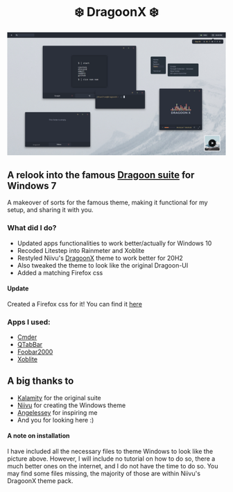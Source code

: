 <h1 align="center">❄️ DragoonX ❄️</h1>

![img](https://raw.githubusercontent.com/Blu3Jive001/DragoonX/master/preview.png)

## A relook into the famous [Dragoon suite](https://www.deviantart.com/kalam1ty-ac/art/Dragoon-II-Unofficial-Release-686446226) for Windows 7

A makeover of sorts for the famous theme, making it functional for my setup, and sharing it with you. 

### What did I do?

+ Updated apps functionalities to work better/actually for Windows 10
+ Recoded Litestep into Rainmeter and Xoblite
+ Restyled Niivu's [DragoonX](https://www.deviantart.com/niivu/art/Dragoon-X-687204548) theme to work better for 20H2
+ Also tweaked the theme to look like the original Dragoon-UI
+ Added a matching Firefox css

#### Update
Created a Firefox css for it! You can find it [here](https://github.com/Blu3Jive001/DragoonFox)

### Apps I used:

+ [Cmder](https://github.com/cmderdev/cmder)
+ [QTabBar](http://qttabbar.wikidot.com/)
+ [Foobar2000](https://www.foobar2000.org/)
+ [Xoblite](http://xoblite.net/docs/)

## A big thanks to

+ [Kalamity](https://www.deviantart.com/kalam1ty-ac) for the original suite
+ [Niivu](https://www.deviantart.com/niivu/gallery) for creating the Windows theme
+ [Angelessey](https://www.deviantart.com/angelessey/art/night-52-877146763) for inspiring me
+ And you for looking here :)

#### A note on installation

I have included all the necessary files to theme Windows to look like the picture above.
However, I will include no tutorial on how to do so, there a much better ones on the internet, and I do not have the time to do so.
You may find some files missing, the majority of those are within Niivu's DragoonX theme pack.

